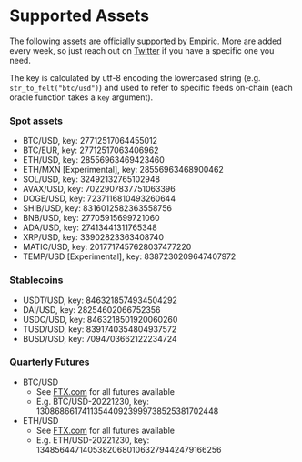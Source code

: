# Supported Assets

The following assets are officially supported by Empiric. More are added every week, so just reach out on [Twitter](https://twitter.com/EmpiricNetwork) if you have a specific one you need.&#x20;

The key is calculated by utf-8 encoding the lowercased string (e.g. `str_to_felt("btc/usd")`) and used to refer to specific feeds on-chain (each oracle function takes a `key` argument).

### **Spot assets**

* BTC/USD, key: 27712517064455012
* BTC/EUR, key: 27712517063406962
* ETH/USD, key: 28556963469423460
* ETH/MXN \[Experimental], key: 28556963468900462
* SOL/USD, key: 32492132765102948
* AVAX/USD, key: 7022907837751063396
* DOGE/USD, key: 7237116810493260644
* SHIB/USD, key: 8316012582363558756
* BNB/USD, key: 27705915699721060
* ADA/USD, key: 27413441311765348
* XRP/USD, key: 33902823363408740
* MATIC/USD, key: 2017717457628037477220
* TEMP/USD \[Experimental], key: 8387230209647407972

### **Stablecoins**

* USDT/USD, key: 8463218574934504292
* DAI/USD, key: 28254602066752356
* USDC/USD, key: 8463218501920060260
* TUSD/USD, key: 8391740354804937572
* BUSD/USD, key: 7094703662122234724

### Quarterly Futures

* BTC/USD
  * See [FTX.com](https://help.ftx.com/hc/en-us/articles/360024780791-What-Are-Futures-) for all futures available
  * E.g. BTC/USD-20221230, key: 130868661741135440923999738525381702448
* ETH/USD
  * See [FTX.com](https://help.ftx.com/hc/en-us/articles/360024780791-What-Are-Futures-) for all futures available
  * E.g. ETH/USD-20221230, key: 134856447140538206801063279442479166256
